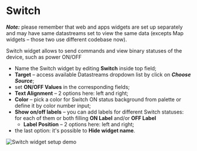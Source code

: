 # Switch

_**Note:**_ please remember that web and apps widgets are set up separately and may have same datastreams set to view the same data \(excepts Map widgets – those two use different codebase now\).

Switch widget allows to send commands and view binary statuses of the device, such as power ON/OFF

* Name the Switch widget by editing **Switch** inside top field; 
* **Target** – access available Datastreams dropdown list by click on _**Choose Source**_; 
* set **ON/OFF Values** in the corresponding fields; 
* **Text Alignment** – 2 options here: left and right; 
* **Color** – pick a color for Switch ON status background from palette or define it by color number input; 
* **Show on/off labels** – you can add labels for different Switch statuses: for each of them or both filling **ON Label** and/or **OFF Label**
  * **Label Position** – 2 options here: left and right; 
* the last option: it's possible to **Hide widget name**.

![Switch widget setup demo](../../../.gitbook/assets/switch_setup.gif)



